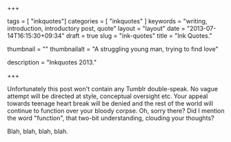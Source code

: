 +++

tags = [ "inkquotes"]
categories = [ "inkquotes" ]
keywords = "writing, introduction, introductory post, quote"
layout = "layout"
date = "2013-07-14T16:15:30+09:34"
draft = true
slug = "ink-quotes"
title = "Ink Quotes."

thumbnail = ""
thumbnailalt = "A struggling young man, trying to find love"

description = "Inkquotes 2013."

+++

Unfortunately this post won't contain any Tumblr double-speak. No vague attempt will be directed at style, conceptual oversight etc. Your appeal towards teenage heart break will be denied and the rest of the world will continue to function over your bloody corpse. Oh, sorry there? Did I mention the word "function", that two-bit understanding, clouding your thoughts?

Blah, blah, blah, blah. 